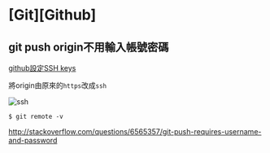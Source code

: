 # [Git][Github]

## git push origin不用輸入帳號密碼

[github設定SSH keys](https://help.github.com/articles/generating-ssh-keys/)

將origin由原來的`https`改成`ssh`

![ssh](http://imgur.com/DmudyO7l.png)

```
$ git remote -v 
```

http://stackoverflow.com/questions/6565357/git-push-requires-username-and-password

